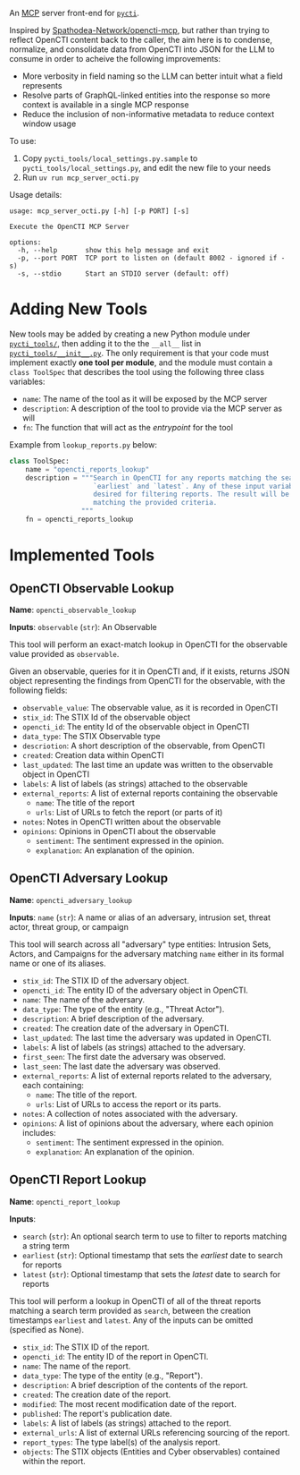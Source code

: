 An [MCP](https://modelcontextprotocol.io/) server front-end for [`pycti`](https://github.com/OpenCTI-Platform/client-python).

Inspired by [Spathodea-Network/opencti-mcp](https://github.com/Spathodea-Network/opencti-mcp), but rather than trying to reflect
OpenCTI content back to the caller, the aim here is to condense, normalize, and consolidate data from OpenCTI into JSON for
the LLM to consume in order to acheive the following improvements:
* More verbosity in field naming so the LLM can better intuit what a field represents
* Resolve parts of GraphQL-linked entities into the response so more context is available in a single MCP response
* Reduce the inclusion of non-informative metadata to reduce context window usage

To use:

1. Copy `pycti_tools/local_settings.py.sample` to `pycti_tools/local_settings.py`, and edit the new file to your needs
2. Run `uv run mcp_server_octi.py`

Usage details:

```plaintext
usage: mcp_server_octi.py [-h] [-p PORT] [-s]

Execute the OpenCTI MCP Server

options:
  -h, --help       show this help message and exit
  -p, --port PORT  TCP port to listen on (default 8002 - ignored if -s)
  -s, --stdio      Start an STDIO server (default: off)
```

# Adding New Tools

New tools may be added by creating a new Python module under [`pycti_tools/`](./pycti_tools/), then adding it to the
the `__all__` list in [`pycti_tools/__init__.py`](./pycti_tools/__init__.py). The only requirement is that your code
must implement exactly **one tool per module**, and the module must contain a `class ToolSpec` that describes the
tool using the following three class variables:
* `name`: The name of the tool as it will be exposed by the MCP server
* `description`: A description of the tool to provide via the MCP server as will
* `fn`: The function that will act as the *entrypoint* for the tool

Example from `lookup_reports.py` below:

```python
class ToolSpec:
    name = "opencti_reports_lookup"
    description = """Search in OpenCTI for any reports matching the search term `search`, and having creation timestamps between
                     `earliest` and `latest`. Any of these input variables can be omitted by setting them to None, if the aren't
                     desired for filtering reports. The result will be a list of structured objects representing all the reports
                     matching the provided criteria.
                  """
    fn = opencti_reports_lookup
```

# Implemented Tools

## OpenCTI Observable Lookup

**Name**: `opencti_observable_lookup`

**Inputs**: `observable` (`str`): An Observable

This tool will perform an exact-match lookup in OpenCTI for the observable value provided as `observable`.

Given an observable, queries for it in OpenCTI and, if it exists, returns JSON object representing
the findings from OpenCTI for the observable, with the following fields:
* `observable_value`: The observable value, as it is recorded in OpenCTI
* `stix_id`: The STIX Id of the observable object
* `opencti_id`: The entity Id of the observable object in OpenCTI
* `data_type`: The STIX Observable type
* `descriotion`: A short description of the observable, from OpenCTI
* `created`: Creation data within OpenCTI
* `last_updated`: The last time an update was written to the observable object in OpenCTI
* `labels`: A list of labels (as strings) attached to the observable
* `external_reports`: A list of external reports containing the observable
  * `name`: The title of the report
  * `urls`: List of URLs to fetch the report (or parts of it)
* `notes`: Notes in OpenCTI written about the observable
* `opinions`: Opinions in OpenCTI about the observable
  - `sentiment`: The sentiment expressed in the opinion.
  - `explanation`: An explanation of the opinion.

## OpenCTI Adversary Lookup

**Name**: `opencti_adversary_lookup`

**Inputs**: `name` (`str`): A name or alias of an adversary, intrusion set, threat actor, threat group, or campaign

This tool will search across all "adversary" type entities: Intrusion Sets, Actors, and Campaigns for the adversary
matching `name` either in its formal name or one of its aliases.

- `stix_id`: The STIX ID of the adversary object.
- `opencti_id`: The entity ID of the adversary object in OpenCTI.
- `name`: The name of the adversary.
- `data_type`: The type of the entity (e.g., "Threat Actor").
- `description`: A brief description of the adversary.
- `created`: The creation date of the adversary in OpenCTI.
- `last_updated`: The last time the adversary was updated in OpenCTI.
- `labels`: A list of labels (as strings) attached to the adversary.
- `first_seen`: The first date the adversary was observed.
- `last_seen`: The last date the adversary was observed.
- `external_reports`: A list of external reports related to the adversary, each containing:
  - `name`: The title of the report.
  - `urls`: List of URLs to access the report or its parts.
- `notes`: A collection of notes associated with the adversary.
- `opinions`: A list of opinions about the adversary, where each opinion includes:
  - `sentiment`: The sentiment expressed in the opinion.
  - `explanation`: An explanation of the opinion.

## OpenCTI Report Lookup

**Name**: `opencti_report_lookup`

**Inputs**:
 * `search` (`str`): An optional search term to use to filter to reports matching a string term
 * `earliest` (`str`): Optional timestamp that sets the *earliest* date to search for reports
 * `latest` (`str`): Optional timestamp that sets the *latest* date to search for reports

This tool will perform a lookup in OpenCTI of all of the threat reports matching a search term provided as `search`,
between the creation timestamps `earliest` and `latest`. Any of the inputs can be omitted (specified as None).

- `stix_id`: The STIX ID of the report.
- `opencti_id`: The entity ID of the report in OpenCTI.
- `name`: The name of the report.
- `data_type`: The type of the entity (e.g., "Report").
- `description`: A brief description of the contents of the report.
- `created`: The creation date of the report.
- `modified`: The most recent modification date of the report.
- `published`: The report's publication date.
- `labels`: A list of labels (as strings) attached to the report.
- `external_urls`: A list of external URLs referencing sourcing of the report.
- `report_types`: The type label(s) of the analysis report.
- `objects`: The STIX objects (Entities and Cyber observables) contained within the report.
